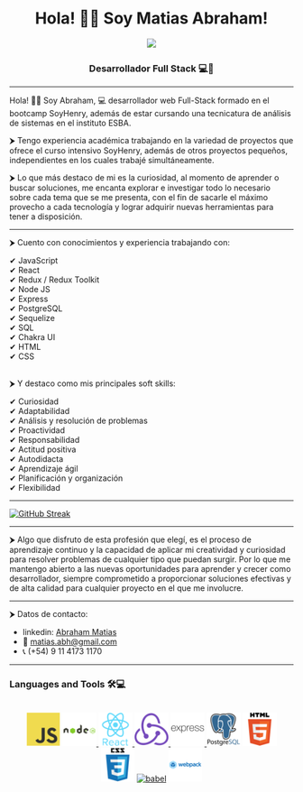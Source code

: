 
<h1 align="center">Hola! 🙌🏽 Soy Matias Abraham!</h1>
<div id="header" align="center" >
  <img src="https://media.giphy.com/media/B1uajA01vvL91Urtsp/giphy.gif" />
</div>
<h3 align="center">Desarrollador Full Stack 💻🚀</h3>

---

Hola! 🙌🏽 Soy Abraham, 💻 desarrollador web Full-Stack formado en el bootcamp SoyHenry, además de estar cursando una tecnicatura de análisis de sistemas en el instituto ESBA.

⮞ Tengo experiencia académica trabajando en la variedad de proyectos que ofrece el curso intensivo SoyHenry, además de otros proyectos pequeños, independientes en los cuales trabajé simultáneamente.

⮞ Lo que más destaco de mi es la curiosidad, al momento de aprender o buscar soluciones, me encanta explorar e investigar todo lo necesario sobre cada tema que se me presenta, con el fin de sacarle el máximo provecho a cada tecnología y lograr adquirir nuevas herramientas para tener a disposición.

---

⮞ Cuento con conocimientos y experiencia trabajando con:

<div>✔ JavaScript</div>
<div>✔ React</div>
<div>✔ Redux / Redux Toolkit</div>
<div>✔ Node JS</div>
<div>✔ Express</div>
<div>✔ PostgreSQL</div>
<div>✔ Sequelize</div>
<div>✔ SQL</div>
<div>✔ Chakra UI</div>
<div>✔ HTML</div>
<div>✔ CSS</div>

<br/>

⮞ Y destaco como mis principales soft skills:

<div>✔ Curiosidad</div>
<div>✔ Adaptabilidad</div>
<div>✔ Análisis y resolución de problemas</div>
<div>✔ Proactividad</div>
<div>✔ Responsabilidad</div>
<div>✔ Actitud positiva</div>
<div>✔ Autodidacta</div>
<div>✔ Aprendizaje ágil</div>
<div>✔ Planificación y organización</div>
<div>✔ Flexibilidad</div>

---

[![GitHub Streak](http://github-readme-streak-stats.herokuapp.com?user=Matias-abh&theme=dark&hide_border=true)](https://git.io/streak-stats)

---

⮞ Algo que disfruto de esta profesión que elegí, es el proceso de aprendizaje continuo y la capacidad de aplicar mi creatividad y curiosidad para resolver problemas de cualquier tipo que puedan surgir. Por lo que me mantengo abierto a las nuevas oportunidades para aprender y crecer como desarrollador, siempre comprometido a proporcionar soluciones efectivas y de alta calidad para cualquier proyecto en el que me involucre.

---

⮞ Datos de contacto:
- linkedin: [Abraham Matias](https://www.linkedin.com/in/abraham-gonzalez-/)
- 📧 matias.abh@gmail.com
- 📞 (+54) 9 11 4173 1170

---

<h3 align="left">Languages and Tools 🛠💻</h3>

<br/>

<div align="center">
  <a href="https://developer.mozilla.org/en-US/docs/Web/JavaScript" target="_blank" rel="noreferrer"> <img src="https://raw.githubusercontent.com/devicons/devicon/master/icons/javascript/javascript-original.svg" alt="javascript" width="60"/></a>  
  <a href="https://nodejs.org" target="_blank" rel="noreferrer"> <img src="https://raw.githubusercontent.com/devicons/devicon/master/icons/nodejs/nodejs-original-wordmark.svg" alt="nodejs" width="60"/> </a>  
  <a href="https://reactjs.org/" target="_blank" rel="noreferrer"> <img src="https://raw.githubusercontent.com/devicons/devicon/master/icons/react/react-original-wordmark.svg" alt="react" width="60"/> </a>  
  <a href="https://redux.js.org" target="_blank" rel="noreferrer"> <img src="https://raw.githubusercontent.com/devicons/devicon/master/icons/redux/redux-original.svg" alt="redux" width="60"/> </a>  
  <a href="https://expressjs.com" target="_blank" rel="noreferrer"> <img src="https://raw.githubusercontent.com/devicons/devicon/master/icons/express/express-original-wordmark.svg" alt="express" width="60"/> </a>  
  <a href="https://www.postgresql.org" target="_blank" rel="noreferrer"> <img src="https://raw.githubusercontent.com/devicons/devicon/master/icons/postgresql/postgresql-original-wordmark.svg" alt="postgresql" width="60"/></a>  
  <a href="https://www.w3.org/html/" target="_blank" rel="noreferrer"> <img src="https://raw.githubusercontent.com/devicons/devicon/master/icons/html5/html5-original-wordmark.svg" alt="html5" width="60"/></a> 
  <a href="https://www.w3schools.com/css/" target="_blank" rel="noreferrer"> <img src="https://raw.githubusercontent.com/devicons/devicon/master/icons/css3/css3-original-wordmark.svg" alt="css3" width="60"/></a>
  <a href="https://babeljs.io/" target="_blank" rel="noreferrer"> <img src="https://www.vectorlogo.zone/logos/babeljs/babeljs-icon.svg" alt="babel" width="60"/></a>  
  <a href="https://webpack.js.org" target="_blank" rel="noreferrer"> <img src="https://raw.githubusercontent.com/devicons/devicon/d00d0969292a6569d45b06d3f350f463a0107b0d/icons/webpack/webpack-original-wordmark.svg" alt="webpack" width="60"/></a>  
</div>


